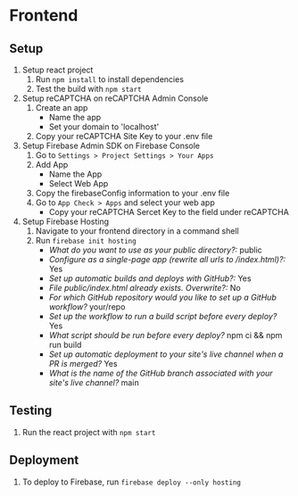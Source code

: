 # Frontend

## Setup
1. Setup react project
   1. Run `npm install` to install dependencies
   2. Test the build with `npm start`
2. Setup reCAPTCHA on reCAPTCHA Admin Console
   1. Create an app
        - Name the app
        - Set your domain to 'localhost'
   2. Copy your reCAPTCHA Site Key to your .env file
3. Setup Firebase Admin SDK on Firebase Console
   1. Go to `Settings > Project Settings > Your Apps`
   2. Add App
        - Name the App
        - Select Web App
   3. Copy the firebaseConfig information to your .env file
   4. Go to `App Check > Apps` and select your web app
        - Copy your reCAPTCHA Sercet Key to the field under reCAPTCHA
4. Setup Firebase Hosting
   1. Navigate to your frontend directory in a command shell
   2. Run `firebase init hosting`
      - *What do you want to use as your public directory?:* public
      - *Configure as a single-page app (rewrite all urls to /index.html)?:* Yes
      - *Set up automatic builds and deploys with GitHub?:* Yes
      - *File public/index.html already exists. Overwrite?:* No
      - *For which GitHub repository would you like to set up a GitHub workflow?* your/repo
      - *Set up the workflow to run a build script before every deploy?* Yes
      - *What script should be run before every deploy?* npm ci && npm run build
      - *Set up automatic deployment to your site's live channel when a PR is merged?* Yes
      - *What is the name of the GitHub branch associated with your site's live channel?* main

## Testing
1. Run the react project with `npm start`

## Deployment
1. To deploy to Firebase, run `firebase deploy --only hosting`
